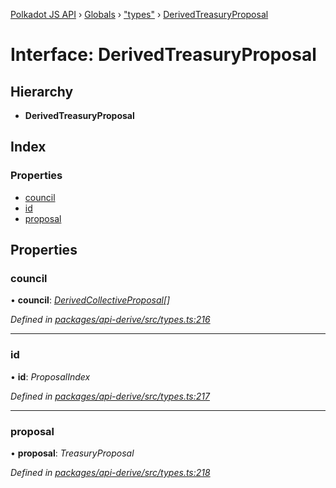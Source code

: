 [Polkadot JS API](../README.md) › [Globals](../globals.md) › ["types"](../modules/_types_.md) › [DerivedTreasuryProposal](_types_.derivedtreasuryproposal.md)

# Interface: DerivedTreasuryProposal

## Hierarchy

* **DerivedTreasuryProposal**

## Index

### Properties

* [council](_types_.derivedtreasuryproposal.md#council)
* [id](_types_.derivedtreasuryproposal.md#id)
* [proposal](_types_.derivedtreasuryproposal.md#proposal)

## Properties

###  council

• **council**: *[DerivedCollectiveProposal](_types_.derivedcollectiveproposal.md)[]*

*Defined in [packages/api-derive/src/types.ts:216](https://github.com/polkadot-js/api/blob/eb5ee9860b/packages/api-derive/src/types.ts#L216)*

___

###  id

• **id**: *ProposalIndex*

*Defined in [packages/api-derive/src/types.ts:217](https://github.com/polkadot-js/api/blob/eb5ee9860b/packages/api-derive/src/types.ts#L217)*

___

###  proposal

• **proposal**: *TreasuryProposal*

*Defined in [packages/api-derive/src/types.ts:218](https://github.com/polkadot-js/api/blob/eb5ee9860b/packages/api-derive/src/types.ts#L218)*
